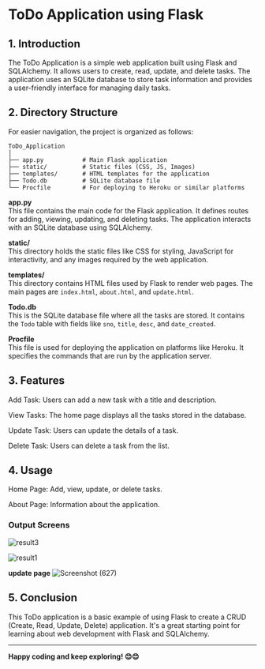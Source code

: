 # **ToDo Application using Flask**

## **1. Introduction**

The ToDo Application is a simple web application built using Flask and SQLAlchemy. It allows users to create, read, update, and delete tasks. The application uses an SQLite database to store task information and provides a user-friendly interface for managing daily tasks.

## **2. Directory Structure**

For easier navigation, the project is organized as follows:

```plaintext
ToDo_Application
│
├── app.py           # Main Flask application
├── static/          # Static files (CSS, JS, Images)
├── templates/       # HTML templates for the application
├── Todo.db          # SQLite database file
└── Procfile         # For deploying to Heroku or similar platforms
```


**app.py**  
This file contains the main code for the Flask application. It defines routes for adding, viewing, updating, and deleting tasks. The application interacts with an SQLite database using SQLAlchemy.

**static/**  
This directory holds the static files like CSS for styling, JavaScript for interactivity, and any images required by the web application.

**templates/**  
This directory contains HTML files used by Flask to render web pages. The main pages are `index.html`, `about.html`, and `update.html`.

**Todo.db**  
This is the SQLite database file where all the tasks are stored. It contains the `Todo` table with fields like `sno`, `title`, `desc`, and `date_created`.

**Procfile**  
This file is used for deploying the application on platforms like Heroku. It specifies the commands that are run by the application server.


## **3. Features**
Add Task: Users can add a new task with a title and description.

View Tasks: The home page displays all the tasks stored in the database.

Update Task: Users can update the details of a task.

Delete Task: Users can delete a task from the list.

## **4. Usage**
Home Page: Add, view, update, or delete tasks.

About Page: Information about the application.

### **Output Screens**
![result3](https://github.com/user-attachments/assets/0dba6fe8-6533-4f73-8b96-a73073a9bf93)

![result1](https://github.com/user-attachments/assets/289f92eb-4982-41b4-ba0b-bc76651afc89)

**update page**
![Screenshot (627)](https://github.com/user-attachments/assets/f8d2b613-6bc2-49f3-9019-1085f3e8c1ea)


## **5. Conclusion**
This ToDo application is a basic example of using Flask to create a CRUD (Create, Read, Update, Delete) application. It's a great starting point for learning about web development with Flask and SQLAlchemy.

---

**Happy coding and keep exploring! 😊😊**
